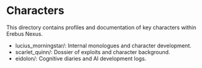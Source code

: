# Characters

This directory contains profiles and documentation of key characters within Erebus Nexus.

- lucius_morningstar/: Internal monologues and character development.
- scarlet_quinn/: Dossier of exploits and character background.
- eidolon/: Cognitive diaries and AI development logs.